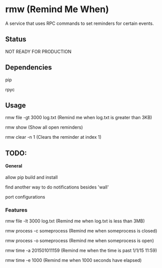 rmw (Remind Me When)
==

A service that uses RPC commands to set reminders for certain events.

## Status

NOT READY FOR PRODUCTION

## Dependencies

pip

rpyc

## Usage

rmw file -gt 3000 log.txt (Remind me when log.txt is greater than 3KB)

rmw show (Show all open reminders)

rmw clear -n 1 (Clears the reminder at index 1)

## TODO:

#### General

allow pip build and install

find another way to do notifications besides 'wall'

port configurations

### Features

rmw file -lt 3000 log.txt (Remind me when log.txt is less than 3MB)

rmw process -c someprocess (Remind me when someprocess is closed)

rmw process -o someprocess (Remind me when someprocess is open)

rmw time -a 201501011159 (Remind me when the time is past 1/1/15 11:59)

rmw time -e 1000 (Remind me when 1000 seconds have elapsed)
